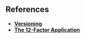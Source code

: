 ## References ##

- [**Versioning**](https://semver.org)
- [**The 12-Factor Application**](https://12factor.net/build-release-run)